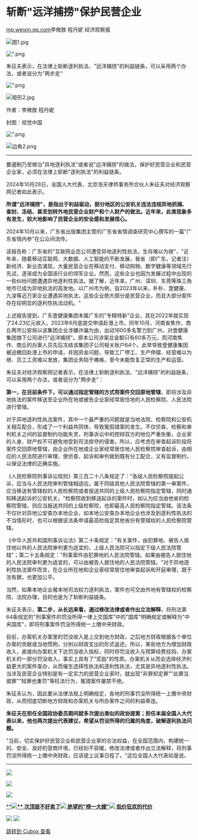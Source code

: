 斩断"远洋捕捞"保护民营企业
==============

[mp.weixin.qq.com](https://mp.weixin.qq.com/s/dB6C9Mp5JEk2kVsrpEWUFQ)李微敖 程丹妮 经济观察报


![](https://cubox.pro/c/filters:no_upscale()?imageUrl=https%3A%2F%2Fmmbiz.qpic.cn%2Fsz_mmbiz_jpg%2FX0iaO5B69ibWy8lWtvz9FIWaSJKEu3vNaJHaXSSzDwlYdYhYy08DtlUDN9geodbkqZJg6uohhXc4r67CuHlC1gWA%2F640%3Fwx_fmt%3Djpeg "图1.jpg")


![](https://cubox.pro/c/filters:no_upscale()?imageUrl=https%3A%2F%2Fmmbiz.qpic.cn%2Fmmbiz_png%2FyRwaXtsicicUpbQiaU1Rx6Vhne3o1EKdibSslPJyMhjo8HQiadxbFzFVOF8ic6kYaGcSBWWqjqk5KGLxEPTAHA66tO7g%2F640%3Fwx_fmt%3Dpng "“.png")

朱征夫表示，在法律上斩断逐利执法、"远洋捕捞"的利益链条，可以采用两个办法，或者说分为"两步走"

![](https://cubox.pro/c/filters:no_upscale()?imageUrl=https%3A%2F%2Fmmbiz.qpic.cn%2Fmmbiz_png%2FyRwaXtsicicUpbQiaU1Rx6Vhne3o1EKdibSslzl4dRQB7o29Tkmib3HRRpYpCVZK2zRermr0sHaf60iarpyL1JvYkz4w%2F640%3Fwx_fmt%3Dpng "”.png")


![](https://cubox.pro/c/filters:no_upscale()?imageUrl=https%3A%2F%2Fmmbiz.qpic.cn%2Fmmbiz_jpg%2FyRwaXtsicicUqhI9zQm755GRT0IpmucFlJdxn6mACI1aPKvkjkPDibuTiay4obUez7gbp7q7jHiagT04XIdP8ghWWPA%2F640%3Fwx_fmt%3Djpeg "矩形2.jpg")


作者：李微敖 程丹妮

封图：视觉中国


![](https://cubox.pro/c/filters:no_upscale()?imageUrl=https%3A%2F%2Fmmbiz.qpic.cn%2Fmmbiz_png%2FyRwaXtsicicUpbQiaU1Rx6Vhne3o1EKdibSsdwskV9SicuDMTQrIPXvIeYwfCxEnWUjYib7JQAcZjgcsicn39P6m1psZA%2F640%3Fwx_fmt%3Dpng "”.png")


![](https://cubox.pro/c/filters:no_upscale()?imageUrl=https%3A%2F%2Fmmbiz.qpic.cn%2Fmmbiz_png%2FyRwaXtsicicUqhI9zQm755GRT0IpmucFlJibzs3fCDkwnpz251OYzyibvkicNj0xVKfQZmfBrYbGvhKD6hE0ARqGpvA%2F640%3Fwx_fmt%3Dpng "边角2.png")


*** ** * ** ***

要遏制乃至根治"异地逐利执法"或者说"远洋捕捞"的做法，保护好民营企业和民营企业家，必须在法律上斩断"逐利执法"的利益链条。

2024年10月28日，全国人大代表、北京浩天律师事务所合伙人朱征夫对经济观察网记者如此表示。

**所谓"远洋捕捞"，是指出于利益驱动，部分地区的公安机关违法违规异地抓捕、查封、冻结、甚至划转外地民营企业财产和个人财产的做法。近年来，此类现象多有发生，较大地影响了民营企业的安全感和发展信心。**

2024年10月以来，广东省出版集团主管的广东省省情调查研究中心撰写的一篇"广东省情内参"在公众间流传。

该报告称：广东省的"互联网业态公司遭受异地逐利性执法，生存难以为继"，"近年来，随着移动互联网、大数据、人工智能的不断发展，我省（即广东，记者注）新经济、新业态涌现，大量民营企业在移动支付、移动购物、数字健康等领域先行先试，逐渐成为全国该行业的领军企业。然而，这些企业也因为发展过程中出现的一些纠纷问题遭遇异地逐利性执法。据了解，近年来，广州、深圳、东莞等珠三角地市已成为异地执法的高发地。以广州市为例，自2023年以来，朴朴、壹健康、九浚等近万家企业遭遇异地执法，这些企业绝大部分是民营企业，而且大部分案件存在较明显的逐利性执法动机。"

上述报告提到，广东壹健康集团本属广东的"专精特新"企业，其在2022年就实现了24.23亿元收入，2023年6月底提交申请赴港上市。同年10月，河南省焦作、商丘两市公安局以该集团企业涉嫌诈骗为由，出动1600多名警力到广州，对壹健康集团旗下公司进行"远洋捕捞"。原本公司涉案总金额只有60多万元，而河南焦作、商丘的办案人员先后冻结该集团子公司相关账户64个。此举导致壹健康集团被迫撤回赴港上市的申请，并因资金问题，导致工厂停工、生产停摆、经营难以为继、员工工资难以发放，集团业务陷于瘫痪，至今未能恢复正常的生产和运营。

朱征夫对经济观察网记者表示，在法律上斩断逐利执法、"远洋捕捞"的利益链条，可以采用两个办法，或者说分为"两步走"：

**第一，在目前条件下，可以通过指定管辖的方式将案件交回原地管辖**，即将涉及异地执法的案件移送至企业所在地或被告企业家经常居住地的人民检察院、人民法院进行管辖。

对于异地逐利性执法案件，其中一个最严重的问题就是当地法院、检察院和公安机关相互配合，形成了一个利益共同体，导致冤假错案的发生。不仅侦查、检察和审判机关之间的监督制约功能失灵，刑事诉讼中的控辩双方的地位严重失衡，企业家的人身、财产权不可避免地受到司法掠夺的侵害。所以，应考虑在审查起诉阶段将案件交回原地管辖，由企业所在地或企业家经常居住地人民检察院审查起诉，由相应的人民法院进行审理，使侦查、起诉和审判做到既有分工配合，又有监督制约，以保证法律的正确实施。

《人民检察院刑事诉讼规则》第三百二十八条规定了："各级人民检察院提起公诉，应当与人民法院审判管辖相适应。属于同级其他人民法院管辖的第一审案件，应当移送有管辖权的人民检察院或者报送共同的上级人民检察院指定管辖，同时通知移送起诉的公安机关。"检察院收到移送起诉的案件时，如认为应当由他省的检察院管辖，则应当报送共同的上级检察院，也即最高人民检察院指定管辖。该法条不仅针对异地公安查办本地企业，如本地公安查办本地企业也涉及到逐利性执法的不当情形时，也可以根据该法条申请最高检指定其他省份有管辖权的人民检察院管辖。

《中华人民共和国刑事诉讼法》第二十条规定："有关案件，由犯罪地、被告人居住地以外的人民法院审判更为适宜的，上级人民法院可以指定下级人民法院管辖"；第二十五条规定："刑事案件由犯罪地的人民法院管辖。如果由被告人居住地的人民法院审判更为适宜的，可以由被告人居住地的人民法院管辖。"对于异地逐利性执法案件而言，在企业所在地和企业家经常居住地审查起诉和开庭审理，既于法有据，也更加公平。

当然，如果本地企业被本地司法权力逐利执法，案件也可交由外地有管辖权的检察院、法院办理，目的也是为了斩断利益链条。

朱征夫表示，**第二步，从长远来看，通过修改法律或者作出立法解释**，将刑法第64条规定的"刑事案件的罚没所得一律上交国库"中的"国库"明确规定或解释为"中央国库"，即将刑事案件罚没所得统一上缴中央财政。

目前，办案机关办案里的罚没收入是上交到地方财政，之后地方财政根据各个单位办案的贡献或当地惯例，分别以财政支出的形式返还。所以，某些地方为增加财政收入，直接向办案机关下达罚没收入指标，同时将罚没收入与预算经费挂钩，办案机关的一部分罚没收入，事实上具有了"奖励"的性质。办案机关从而会选择经济利益更大的案件查办，从而催生选择性执法和逐利性执法，尤其是异地逐利性执法。当涉及民营企业特别是有一定实力的民营企业家时，就出现"非罪却定罪""此罪当彼罪""轻罪也重罚"等枉法行为，冤错案件屡禁不绝。

朱征夫认为，因此要从法律法规上明确规定，各地的刑事罚没所得统一上缴中央财政，从而彻底切断地方财政和办案机关与所办案件之间的利益牵连。

**朱征夫在担任全国政协委员期间就多次提出类似的政协提案；担任本届全国人大代表以来，他也两次提出代表建议，希望从罚没所得的归属的角度，破解逐利执法问题。**

"当前，切实保护好民营企业和民营企业家的合法权益，在全国范围内，构建统一的、安全、良好的营商环境，已经刻不容缓，修改法律或者作出立法解释，将刑事罚没所得统一上缴中央财政，应该提上议事日程了。"这位全国人大代表如是说。

*** ** * ** ***

![](https://cubox.pro/c/filters:no_upscale()?imageUrl=https%3A%2F%2Fmmbiz.qpic.cn%2Fsz_mmbiz_jpg%2FX0iaO5B69ibWy8lWtvz9FIWaSJKEu3vNaJUN2iclU9vmD7cPt31s4F0tE7Is8VUVjqyHBxv1r6Gahia8JS4ianjd6xg%2F640%3Fwx_fmt%3Djpeg%26from%3Dappmsg)

![](https://cubox.pro/c/filters:no_upscale()?imageUrl=https%3A%2F%2Fmmbiz.qpic.cn%2Fmmbiz_png%2FX0iaO5B69ibWwMfFg3h4GHseFiankAoicPKPfjeW5rE1o3xLeqzKMV7slDpAOz93jEB29s76yVicSTYyswU7AzI6erQ%2F640%3Fwx_fmt%3Dpng)

![](https://cubox.pro/c/filters:no_upscale()?imageUrl=https%3A%2F%2Fmmbiz.qpic.cn%2Fmmbiz_jpg%2FyRwaXtsicicUroUjbyFyKnKSGuoSibM6kbuhATdh8bnGwNWYX9l0tibAZKvFDm55NUJicSBr64dZETuXqicZdfvj90VQ%2F640%3Fwx_fmt%3Djpeg%26tp%3Dwxpic%26wxfrom%3D5%26wx_lazy%3D1%26wx_co%3D1)

[**********![](https://cubox.pro/c/filters:no_upscale()?imageUrl=https%3A%2F%2Fmmbiz.qpic.cn%2Fsz_mmbiz_jpg%2FX0iaO5B69ibWxucQTHX7af3iahlv4VsmGQLPzuSAQIxWqqZekq0FelZz3DjIdUVSOe6KAXU6kAgCWKxIWTWVkPBGw%2F640%3Fwx_fmt%3Djpeg)** **次顶层不好卖了**********](http://mp.weixin.qq.com/s?__biz=MjM5OTExMjYwMA==&mid=2670296156&idx=1&sn=8aa0086019c6cf944cc0e36df9b30bbd&chksm=bc1da6ab8b6a2fbd86373e365fff6b3774a8dddab8292c86d6b3737ccc064af2054889b4a5ea&scene=21#wechat_redirect)[************![](https://cubox.pro/c/filters:no_upscale()?imageUrl=https%3A%2F%2Fmmbiz.qpic.cn%2Fsz_mmbiz_jpg%2FX0iaO5B69ibWy81UoaZeLLH2aLRKT38sKVrbcEgLj0WlgP8TJqjPQMAMwabrOK8IHmQwUZqgeZmyH7CWUTxmvChw%2F640%3Fwx_fmt%3Djpeg)** **绝望的"榜一大嫂"************](http://mp.weixin.qq.com/s?__biz=MjM5OTExMjYwMA==&mid=2670294614&idx=1&sn=8d087fdda64000c7ba48e8c2c91ec4b3&chksm=bc1daca18b6a25b751bd0c866884920dc468696b6172d945c042afe9d49c67cdcd151f697065&scene=21#wechat_redirect)[************![](https://cubox.pro/c/filters:no_upscale()?imageUrl=https%3A%2F%2Fmmbiz.qpic.cn%2Fsz_mmbiz_jpg%2FX0iaO5B69ibWwZPicaB1WPHYOC5JDFf0sV168icUEn4DvTBoia4lfpqBfROAWQicpia23xcRrGDmL7VRM4kfm8Y6Zeh6Q%2F640%3Fwx_fmt%3Djpeg)** **低价狂欢的代价************](http://mp.weixin.qq.com/s?__biz=MjM5OTExMjYwMA==&mid=2670295786&idx=1&sn=fef9a7f8e4700520af32a514908d3c28&chksm=bc1da01d8b6a290b857cf76239a7b4bef26fb52a368b7aac951f0a76418173f6eae8f259747b&scene=21#wechat_redirect)****[](http://mp.weixin.qq.com/s?__biz=MjM5OTExMjYwMA==&mid=2670294181&idx=1&sn=b4988e98415e91ec0494bbee98a33200&chksm=bc1dae528b6a2744386cc3d9b14ce26c5b68ffc2ae637b1e3a5111f9f14ce7e066d985e9d209&scene=21#wechat_redirect)****

![](https://cubox.pro/c/filters:no_upscale()?imageUrl=https%3A%2F%2Fmmbiz.qpic.cn%2Fmmbiz_png%2FX0iaO5B69ibWyT4M3pQiaRviafAbjwFunZmKmhYkP6WfyqiaMHBIFBett9LYumgib9zRQEwYm3tVqyZQAvXhNAdQCQ5A%2F640%3Fwx_fmt%3Dpng) ![](https://cubox.pro/c/filters:no_upscale()?imageUrl=https%3A%2F%2Fmmbiz.qpic.cn%2Fmmbiz_png%2FX0iaO5B69ibWzoXlBdTFhDDJ4BcRd2IwHOt7PvIGa3J3fJVAIq1tzY1RCicuzFCP7FT2HotIHRMUqVj6qX9FO7rqw%2F640%3Fwx_fmt%3Dpng)   

[跳转到 Cubox 查看](https://cubox.pro/my/card?id=7250745753981681995)
